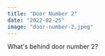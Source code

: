```yaml
---
title: "Door Number 2"
date: "2022-02-25"
image: "door-number-2.jpeg"
---
```

What's behind door number 2?